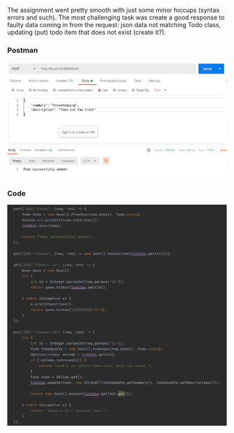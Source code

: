 The assignment went pretty smooth with just some minor hiccups (syntax errors and such). The most challenging task was create a good response to faulty data coming in from the request: json data not matching Todo class, updating (put) todo item that does not exist (create it?). 


### Postman
![](exp4-post.png)

### Code
![](exp4-code.png)
